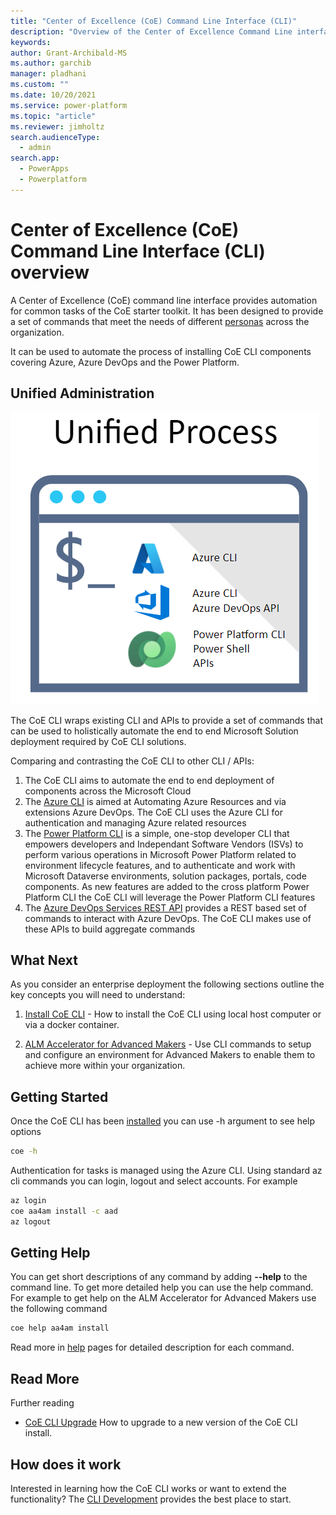 ```yaml
---
title: "Center of Excellence (CoE) Command Line Interface (CLI)"
description: "Overview of the Center of Excellence Command Line interface and how it automates the setup and administrator of common tasks"
keywords: 
author: Grant-Archibald-MS
ms.author: garchib
manager: pladhani
ms.custom: ""
ms.date: 10/20/2021
ms.service: power-platform
ms.topic: "article"
ms.reviewer: jimholtz
search.audienceType: 
  - admin
search.app: 
  - PowerApps
  - Powerplatform
---
```


# Center of Excellence (CoE) Command Line Interface (CLI) overview

A Center of Excellence (CoE) command line interface provides automation for common tasks of the CoE starter toolkit. It has been designed to provide a set of commands that meet the needs of different [personas](./aa4am/personas.md) across the organization.

It can be used to automate the process of installing CoE CLI components covering Azure, Azure DevOps and the Power Platform.

## Unified Administration

![CLI Unified Process](./media/cli-unified-process.png)

The CoE CLI wraps existing CLI and APIs to provide a set of commands that can be used to holistically automate the end to end Microsoft Solution deployment required by CoE CLI solutions.

Comparing and contrasting the CoE CLI to other CLI / APIs:

1. The CoE CLI aims to automate the end to end deployment of components across the Microsoft Cloud
2. The [Azure CLI](https://docs.microsoft.com/en-us/cli/azure/) is aimed at Automating Azure Resources and via extensions Azure DevOps. The CoE CLI uses the Azure CLI for authentication and managing Azure related resources
3. The [Power Platform CLI](https://docs.microsoft.com/en-us/powerapps/developer/data-platform/powerapps-cli) is a simple, one-stop developer CLI that empowers developers and Independant Software Vendors (ISVs) to perform various operations in Microsoft Power Platform related to environment lifecycle features, and to authenticate and work with Microsoft Dataverse environments, solution packages, portals, code components. As new features are added to the cross platform Power Platform CLI the CoE CLI will leverage the Power Platform CLI features
4. The [Azure DevOps Services REST API](https://docs.microsoft.com/en-us/rest/api/azure/devops/) provides a REST based set of commands to interact with Azure DevOps. The CoE CLI makes use of these APIs to build aggregate commands

## What Next

As you consider an enterprise deployment the following sections outline the key concepts you will need to understand:

1. [Install CoE CLI](./install.md) - How to install the CoE CLI using local host computer or via a docker container.

2. [ALM Accelerator for Advanced Makers](./aa4am/overview.md) - Use CLI commands to setup and configure an environment for Advanced Makers to enable them to achieve more within your organization.

## Getting Started

Once the CoE CLI has been [installed](./install.md) you can use -h argument to see help options

```bash
coe -h
```

Authentication for tasks is managed using the Azure CLI. Using standard az cli commands you can login, logout and select accounts. For example

```bash
az login
coe aa4am install -c aad
az logout
```

## Getting Help

You can get short descriptions of any command by adding **--help** to the command line. To get more detailed help you can use the help command. For example to get help on the ALM Accelerator for Advanced Makers use the following command

```bash
coe help aa4am install
```

Read more in [help](./help/overview.md) pages for detailed description for each command.

## Read More

Further reading

- [CoE CLI Upgrade](./upgrade.md) How to upgrade to a new version of the CoE CLI install.

## How does it work

Interested in learning how the CoE CLI works or want to extend the functionality? The [CLI Development](./cli-development/overview.md) provides the best place to start.
